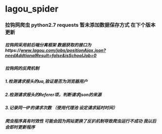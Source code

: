 # lagou_spider
### 拉钩网爬虫 python2.7 requests 暂未添加数据保存方式 在下个版本更新
##### 拉钩网采用前后端分离框架 数据获取的接口为https://www.lagou.com/jobs/positionAjax.json?needAddtionalResult=false&isSchoolJob=0
##### 拉钩网的反爬机制
##### 1.检测请求报头的ua,验证是否为浏览器用户
##### 2.检测请求报头的Referer项，判断请求json的来源
##### 3.记录同一IP的请求次数 （使用代理池 设定请求延时时间）
##### 爬虫程序具有时效性 可能会因为网站更换了反扒机制导致爬虫运行不成功 我以后会即时更新程序


